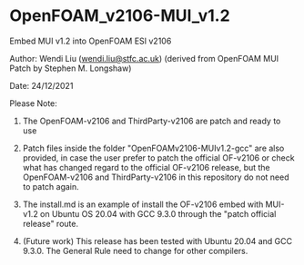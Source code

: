 # OpenFOAM_v2106-MUI_v1.2
Embed MUI v1.2 into OpenFOAM ESI v2106

Author: Wendi Liu (wendi.liu@stfc.ac.uk) (derived from OpenFOAM MUI Patch by Stephen M. Longshaw)

Date: 24/12/2021

Please Note:

1. The OpenFOAM-v2106 and ThirdParty-v2106 are patch and ready to use

2. Patch files inside the folder "OpenFOAMv2106-MUIv1.2-gcc" are also provided, in case the user prefer to patch the official OF-v2106 or check what has changed regard to the official OF-v2106 release, but the OpenFOAM-v2106 and ThirdParty-v2106 in this repository do not need to patch again.

3. The install.md is an example of install the OF-v2106 embed with MUI-v1.2 on Ubuntu OS 20.04 with GCC 9.3.0 through the "patch official release" route. 

4. (Future work) This release has been tested with Ubuntu 20.04 and GCC 9.3.0. The General Rule need to change for other compilers.
